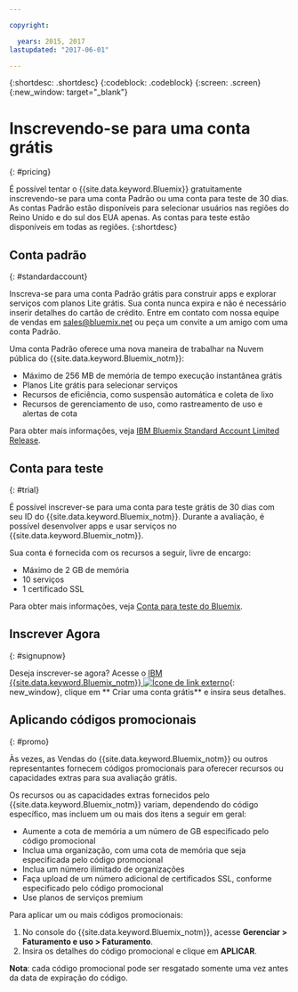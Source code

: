 ```yaml
---

copyright:

  years: 2015, 2017
lastupdated: "2017-06-01"

---
```


{:shortdesc: .shortdesc}
{:codeblock: .codeblock}
{:screen: .screen}
{:new_window: target="_blank"}

# Inscrevendo-se para uma conta grátis
{: #pricing}

É possível tentar o {{site.data.keyword.Bluemix}} gratuitamente inscrevendo-se para uma conta Padrão ou uma conta para teste de 30 dias. As contas Padrão estão disponíveis para selecionar usuários nas regiões do Reino Unido e do sul dos EUA apenas. As contas para teste estão disponíveis em todas as regiões. 
{:shortdesc}

## Conta padrão
{: #standardaccount}

Inscreva-se para uma conta Padrão grátis para construir apps e explorar serviços com planos Lite grátis. Sua conta nunca expira e
não é necessário inserir detalhes do cartão de crédito. Entre em contato com nossa equipe de vendas em sales@bluemix.net ou peça um convite a um amigo com uma conta Padrão. 

Uma conta Padrão oferece uma nova maneira de trabalhar na Nuvem pública do {{site.data.keyword.Bluemix_notm}}:
  * Máximo de 256 MB de memória de tempo execução instantânea grátis
  * Planos Lite grátis para selecionar serviços
  * Recursos de eficiência, como suspensão automática e coleta de lixo
  * Recursos de gerenciamento de uso, como rastreamento de uso e alertas de cota

Para obter mais informações, veja [IBM Bluemix Standard Account Limited Release](/docs/pricing/standard_account.html#betaintro).

## Conta para teste
{: #trial}

É possível inscrever-se para uma conta para teste grátis de 30 dias com seu ID do {{site.data.keyword.Bluemix_notm}}. Durante a avaliação, é possível desenvolver apps e usar serviços no {{site.data.keyword.Bluemix_notm}}.

Sua conta é fornecida com os recursos a seguir, livre de encargo:
  * Máximo de 2 GB de memória
  * 10 serviços
  * 1 certificado SSL

Para obter mais informações, veja [Conta para teste do Bluemix](/docs/pricing/index.html#bmtrial).

## Inscrever Agora
{: #signupnow}

Deseja inscrever-se agora? Acesse o [IBM {{site.data.keyword.Bluemix_notm}} ![Ícone de link externo](../icons/launch-glyph.svg)](https://console.ng.bluemix.net/){: new_window}, clique em ** Criar uma conta grátis** e insira seus detalhes.  

## Aplicando códigos promocionais
{: #promo}

Às vezes, as Vendas do {{site.data.keyword.Bluemix_notm}} ou outros representantes fornecem códigos promocionais para oferecer recursos ou
capacidades extras para sua avaliação grátis. 

Os recursos ou as capacidades extras fornecidos pelo {{site.data.keyword.Bluemix_notm}} variam, dependendo do código específico,
mas incluem um ou mais dos itens a seguir em geral:

  * Aumente a cota de memória a um número de GB especificado pelo código promocional
  * Inclua uma organização, com uma cota de memória que seja especificada pelo código promocional
  * Inclua um número ilimitado de organizações
  * Faça upload de um número adicional de certificados SSL, conforme especificado pelo código promocional
  * Use planos de serviços premium

Para aplicar um ou mais códigos promocionais:
1. No console do {{site.data.keyword.Bluemix_notm}}, acesse **Gerenciar > Faturamento e uso > Faturamento**. 
2. Insira os detalhes do código promocional e clique em **APLICAR**.

**Nota**: cada código promocional pode ser resgatado somente uma vez antes da data de expiração do código.




